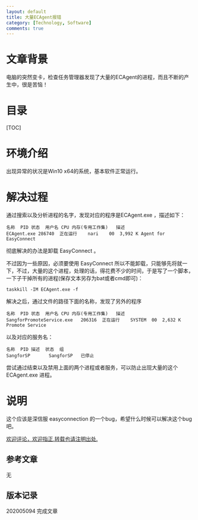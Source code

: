 ```yaml
---
layout: default
title: 大量ECAgent报错
category: [Technology, Software]
comments: true
---
```


# 文章背景
电脑的突然变卡，检查任务管理器发现了大量的ECAgent的进程，而且不断的产生中，很是苦恼！










# 目录

[TOC]









# 环境介绍

出现异常的状况是Win10 x64的系统，基本软件正常运行。

# 解决过程

通过搜索以及分析进程的名字，发现对应的程序是ECAgent.exe ，描述如下：
```
名称	PID	状态	用户名	CPU	内存(专用工作集)	描述
ECAgent.exe	286740	正在运行	nari	00 	3,992 K	Agent for EasyConnect
```

彻底解决的办法是卸载 EasyConnect 。

不过因为一些原因，必须要使用 EasyConnect 所以不能卸载，只能够先将就一下，不过，大量的这个进程，处理的话，得花费不少的时间，于是写了一个脚本，一下子干掉所有的进程(保存文本另存为bat或者cmd即可)：
```
taskkill -IM ECAgent.exe -f 
```


解决之后，通过文件的路径下面的名称，发现了另外的程序
```
名称	PID	状态	用户名	CPU	内存(专用工作集)	描述
SangforPromoteService.exe	206316	正在运行	SYSTEM	00 	2,632 K	Promote Service
```

以及对应的服务名：
```
名称	PID	描述	状态	组
SangforSP		SangforSP	已停止	
```

尝试通过结束以及禁用上面的两个进程或者服务，可以防止出现大量的这个 ECAgent.exe 进程。

# 说明

这个应该是深信服 easyconnection 的一个bug，希望什么时候可以解决这个bug吧。

[欢迎评论，欢迎指正,转载也请注明出处.](https://wangkun19930608.github.io/technology/software/2019/05/09/ecagent-error/ )

## 参考文章

无




## 版本记录

202005094 完成文章




